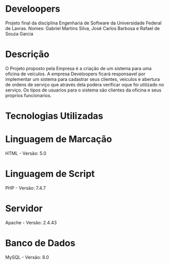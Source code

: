 # Develoopers
Projeto final da disciplina Engenharia de Software da Universidade Federal de Lavras.
Nomes: Gabriel Martins Silva, José Carlos Barbosa e Rafael de Souza Garcia
# Descrição
O Projeto proposto pela Empresa é a criação de um sistema para uma oficina de veículos. 
A empresa Develoopers ficará responsavel por implementar um sistema para cadastrar seus clientes, veiculos e abertura de ordens de serviço que através dela podera verificar oque foi utilizado no serviço.
Os tipos de usuarios para o sistema são clientes da oficina e seus proprios funcionarios.
# Tecnologias Utilizadas

# Linguagem de Marcação
HTML - Versão: 5.0
# Linguagem de Script
PHP - Versão: 7.4.7
# Servidor
Apache - Versão: 2.4.43
# Banco de Dados
MySQL - Versão: 8.0
